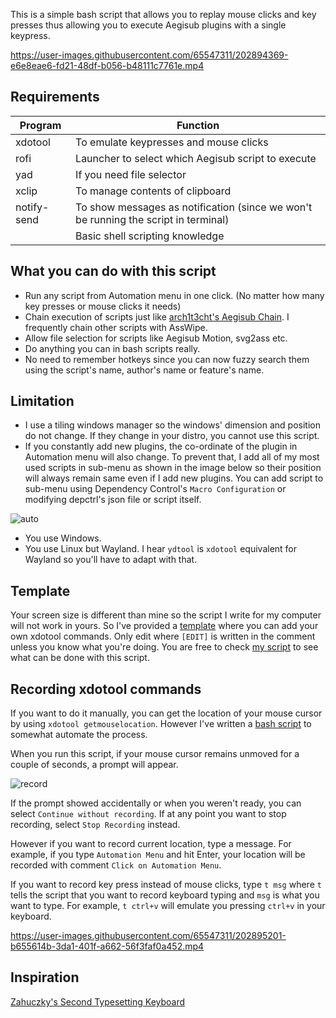 This is a simple bash script that allows you to replay mouse clicks and key presses thus allowing you to execute Aegisub plugins with a single keypress.

https://user-images.githubusercontent.com/65547311/202894369-e6e8eae6-fd21-48df-b056-b48111c7761e.mp4

## Requirements

| Program     | Function                                                                            |
| ----------- | ----------------------------------------------------------------------------------- |
| xdotool     | To emulate keypresses and mouse clicks                                              |
| rofi        | Launcher to select which Aegisub script to execute                                  |
| yad         | If you need file selector                                                           |
| xclip       | To manage contents of clipboard                                                     |
| notify-send | To show messages as notification (since we won't be running the script in terminal) |
|             | Basic shell scripting knowledge                                                     |

## What you can do with this script

- Run any script from Automation menu in one click. (No matter how many key presses or mouse clicks it needs)
- Chain execution of scripts just like [arch1t3cht's Aegisub Chain](https://github.com/arch1t3cht/Aegisub-Scripts#aegisubchain). I frequently chain other scripts with AssWipe.
- Allow file selection for scripts like Aegisub Motion, svg2ass etc.
- Do anything you can in bash scripts really.
- No need to remember hotkeys since you can now fuzzy search them using the script's name, author's name or feature's name.

## Limitation

- I use a tiling windows manager so the windows' dimension and position do not change. If they change in your distro, you cannot use this script.
- If you constantly add new plugins, the co-ordinate of the plugin in Automation menu will also change. To prevent that, I add all of my most used scripts in sub-menu as shown in the image below so their position will always remain same even if I add new plugins. You can add script to sub-menu using Dependency Control's `Macro Configuration` or modifying depctrl's json file or script itself.

![auto](https://user-images.githubusercontent.com/65547311/202894970-6b73e70f-ce79-4ee6-8e84-aaf42faa177f.png)

- You use Windows.
- You use Linux but Wayland. I hear `ydtool` is `xdotool` equivalent for Wayland so you'll have to adapt with that.

## Template

Your screen size is different than mine so the script I write for my computer will not work in yours. So I've provided a [template](https://github.com/PhosCity/Aegisub-xdotool/blob/main/template) where you can add your own xdotool commands. Only edit where `[EDIT]` is written in the comment unless you know what you're doing. You are free to check [my script](https://github.com/PhosCity/Aegisub-xdotool/blob/main/aegisub) to see what can be done with this script.

## Recording xdotool commands

If you want to do it manually, you can get the location of your mouse cursor by using `xdotool getmouselocation`. However I've written a [bash script](https://github.com/PhosCity/Aegisub-xdotool/blob/main/record-coordinate) to somewhat automate the process.

When you run this script, if your mouse cursor remains unmoved for a couple of seconds, a prompt will appear.

![record](https://user-images.githubusercontent.com/65547311/202895143-a7d09920-3ada-4544-8938-b679e22553b7.png)

If the prompt showed accidentally or when you weren't ready, you can select `Continue without recording`. If at any point you want to stop recording, select `Stop Recording` instead.

However if you want to record current location, type a message. For example, if you type `Automation Menu` and hit Enter, your location will be recorded with comment `Click on Automation Menu`.

If you want to record key press instead of mouse clicks, type `t msg` where `t` tells the script that you want to record keyboard typing and `msg` is what you want to type. For example, `t ctrl+v` will emulate you pressing `ctrl+v` in your keyboard.

https://user-images.githubusercontent.com/65547311/202895201-b655614b-3da1-401f-a662-56f3faf0a452.mp4

## Inspiration

[Zahuczky's Second Typesetting Keyboard](https://github.com/Zahuczky/2nd-typesetting-keyboard)
